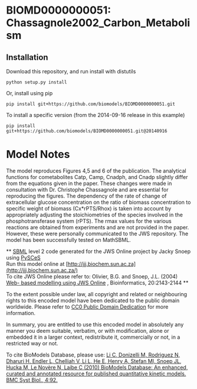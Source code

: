 # BIOMD0000000051: Chassagnole2002_Carbon_Metabolism

## Installation

Download this repository, and run install with distutils

`python setup.py install`

Or, install using pip

`pip install git+https://github.com/biomodels/BIOMD0000000051.git`

To install a specific version (from the 2014-09-16 release in this example)

`pip install git+https://github.com/biomodels/BIOMD0000000051.git@20140916`


# Model Notes
The model reproduces Figures 4,5 and 6 of the publication. The analytical
functions for cometabolites Catp, Camp, Cnadph, and Cnadp slightly differ from
the equations given in the paper. These changes were made in consultation with
Dr. Christophe Chassagnole and are essential for reproducing the figures. The
dependency of the rate of change of extracellular glucose concentration on the
ratio of biomass concentration to specific weight of biomass (Cx*rPTS/Rhox) is
taken into account by appropriately adjusting the stoichiometries of the
species involved in the phosphotransferase system (rPTS). The rmax values for
the various reactions are obtained from experiments and are not provided in
the paper. However, these were personally communicated to the JWS repository.
The model has been successfully tested on MathSBML.

** [SBML](http://www.sbml.org/) level 2 code generated for the JWS Online project by Jacky Snoep using [PySCeS](http://pysces.sourceforge.net/)   
Run this model online at
[http://jjj.biochem.sun.ac.za](http://jjj.biochem.sun.ac.za/)  
To cite JWS Online please refer to: Olivier, B.G. and Snoep, J.L. (2004) [Web-
based modelling using JWS
Online](http://bioinformatics.oupjournals.org/cgi/content/abstract/20/13/2143)
, Bioinformatics, 20:2143-2144 **

  

To the extent possible under law, all copyright and related or neighbouring
rights to this encoded model have been dedicated to the public domain
worldwide. Please refer to [CC0 Public Domain
Dedication](http://creativecommons.org/publicdomain/zero/1.0/) for more
information.

In summary, you are entitled to use this encoded model in absolutely any
manner you deem suitable, verbatim, or with modification, alone or embedded it
in a larger context, redistribute it, commercially or not, in a restricted way
or not.

  

To cite BioModels Database, please use: [Li C, Donizelli M, Rodriguez N,
Dharuri H, Endler L, Chelliah V, Li L, He E, Henry A, Stefan MI, Snoep JL,
Hucka M, Le Novère N, Laibe C (2010) BioModels Database: An enhanced, curated
and annotated resource for published quantitative kinetic models. BMC Syst
Biol., 4:92.](http://www.ncbi.nlm.nih.gov/pubmed/20587024)


